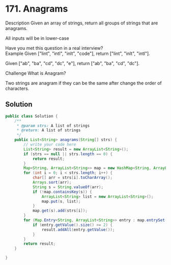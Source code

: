 # 171. Anagrams
Description
Given an array of strings, return all groups of strings that are anagrams.

All inputs will be in lower-case

Have you met this question in a real interview?  
Example
Given ["lint", "intl", "inlt", "code"], return ["lint", "inlt", "intl"].

Given ["ab", "ba", "cd", "dc", "e"], return ["ab", "ba", "cd", "dc"].

Challenge
What is Anagram?

Two strings are anagram if they can be the same after change the order of characters.


## Solution

```java
public class Solution {
    /**
     * @param strs: A list of strings
     * @return: A list of strings
     */
    public List<String> anagrams(String[] strs) {
        // write your code here
        List<String> result = new ArrayList<String>();
        if (strs == null || strs.length == 0) {
            return result;
        }
        Map<String, ArrayList<String>> map = new HashMap<String, ArrayList<String>>();
        for (int i = 0; i < strs.length; i++) {
            char[] arr = strs[i].toCharArray();
            Arrays.sort(arr);
            String s = String.valueOf(arr);
            if (!map.containsKey(s)) {
                ArrayList<String> list = new ArrayList<String>();
                map.put(s, list);
            }
            map.get(s).add(strs[i]);
        }
        for (Map.Entry<String, ArrayList<String>> entry : map.entrySet()) {
            if (entry.getValue().size() >= 2) {
                result.addAll(entry.getValue());
            }
        }
        return result;
    }

}
```
